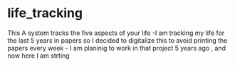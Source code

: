 # life_tracking
This A system tracks the five aspects of your life -I am tracking my life for the last 5 years in papers so I decided to digitalize this to avoid printing the papers every week - 
 I am planinig to work in that project 5 years ago , and now here I am strting 
